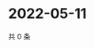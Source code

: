 # 2022-05-11

共 0 条

<!-- BEGIN WEIBO -->
<!-- 最后更新时间 Wed May 11 2022 14:07:57 GMT+0800 (China Standard Time) -->

<!-- END WEIBO -->
